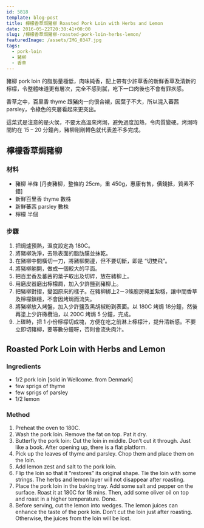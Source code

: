 ```yaml
---
id: 5818
template: blog-post
title: 檸檬香草焗豬柳 Roasted Pork Loin with Herbs and Lemon
date: 2016-05-22T20:30:41+00:00
slug: /檸檬香草焗豬柳-roasted-pork-loin-herbs-lemon/
featuredImage: /assets/IMG_0347.jpg
tags:
  - pork-loin
  - 豬柳
  - 香草
---
```

豬柳 pork loin 的脂肪量極低，肉味純香，配上帶有少許草香的新鮮香草及清新的檸檬，令整體味道更有層次，完全不感到膩，吃下一口肉後也不會有罪疚感。

<!--more-->

香草之中，百里香 thyme 跟豬肉一向很合襯，因葉子不大，所以混入蕃茜 parsley，令綠色的夾層看起來更突出。

這菜式是注意的是火侯，不要太高溫來烤焗，避免過度加熱，令肉質變硬。烤焗時間約在 15 &#8211; 20 分鐘內，豬柳剛剛轉色就代表差不多完成。

## 檸檬香草焗豬柳

### 材料

* 豬柳 半條 [丹麥豬柳，整條約 25cm，重 450g，惠康有售，價錢抵，質素不錯]
* 新鮮百里香 thyme 數株
* 新鮮蕃茜 parsley 數株
* 檸檬 半個

### 步驟

  1. 把焗爐預熱，溫度設定為 180C。
  2. 將豬柳洗淨，去除表面的脂肪膜並抹乾。
  3. 在豬柳中間橫切一刀，將豬柳開邊，但不要切斷，即是 “切雙飛”。
  4. 將豬柳躺開，做成一個較大的平面。
  5. 把百里香及蕃茜的葉子取出及切碎，放在豬柳上。
  6. 用磨皮器磨出檸檬屑，加入少許鹽到豬柳上。
  7. 把豬柳對摺，變回原來的樣子。在豬柳綁上2－3條廚房繩並紮穩，讓中間香草及檸檬鎖穩，不會因烤焗而流失。
  8. 將豬柳放入烤盤，加入少許鹽及黑胡椒粉到表面。以 180C 烤焗 18分鐘，然後再塗上少許橄欖油，以 200C 烤焗 5 分鐘，完成。
  9. 上碟時，把 1 小份檸檬切成塊，方便在吃之前淋上檸檬汁，提升清新感。不要立即切豬柳，要等數分鐘呀，否則會流失肉汁。

## Roasted Pork Loin with Herbs and Lemon

### Ingredients

* 1/2 pork loin [sold in Wellcome. from Denmark]
* few sprigs of thyme
* few sprigs of parsley
* 1/2 lemon

### Method

  1. Preheat the oven to 180C.
  2. Wash the pork loin. Remove the fat on top. Pat it dry.
  3. Butterfly the pork loin: Cut the loin in middle. Don&#8217;t cut it through. Just like a book. After opening up, there is a flat platform.
  4. Pick up the leaves of thyme and parsley. Chop them and place them on the loin.
  5. Add lemon zest and salt to the pork loin.
  6. Flip the loin so that it &#8220;restores&#8221; its original shape. Tie the loin with some strings. The herbs and lemon layer will not disappear after roasting.
  7. Place the pork loin in the baking tray. Add some salt and pepper on the surface. Roast it at 180C for 18 mins. Then, add some oliver oil on top and roast in a higher temperature. Done.
  8. Before serving, cut the lemon into wedges. The lemon juices can enhance the taste of the pork loin. Don&#8217;t cut the loin just after roasting. Otherwise, the juices from the loin will be lost.

&nbsp;